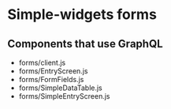 
# Simple-widgets forms

## Components that use GraphQL

- forms/client.js
- forms/EntryScreen.js
- forms/FormFields.js
- forms/SimpleDataTable.js
- forms/SimpleEntryScreen.js
